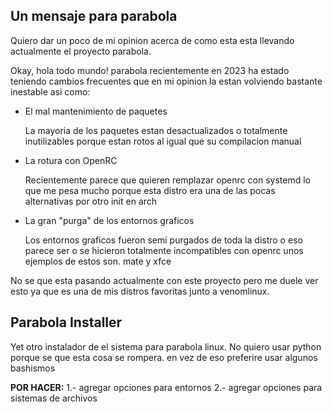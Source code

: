 ## Un mensaje para parabola

Quiero dar un poco de mi opinion acerca de como esta esta llevando actualmente el proyecto parabola.

Okay, hola todo mundo! parabola recientemente en 2023 ha estado teniendo cambios frecuentes que en mi opinion la estan
volviendo bastante inestable asi como:

- El mal mantenimiento de paquetes

  La mayoria de los paquetes estan desactualizados o totalmente inutilizables porque estan rotos al igual que su compilacion manual

- La rotura con OpenRC

  Recientemente parece que quieren remplazar openrc con systemd lo que me pesa mucho porque esta distro era una de las pocas alternativas por otro init en arch

- La gran "purga" de los entornos graficos

  Los entornos graficos fueron semi purgados de toda la distro o eso parece ser o se hicieron totalmente incompatibles con openrc unos ejemplos de estos son. mate y xfce


No se que esta pasando actualmente con este proyecto pero me duele ver esto ya que es una de mis distros favoritas junto a venomlinux.

## Parabola Installer
Yet otro instalador de el sistema para parabola linux. No quiero usar python porque se que esta cosa se rompera. en vez de eso preferire usar algunos bashismos

**POR HACER:**
1.- agregar opciones para entornos
2.- agregar opciones para sistemas de archivos
